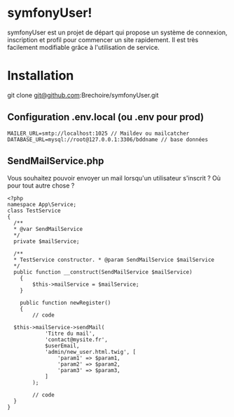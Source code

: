 # symfonyUser!

symfonyUser est un projet de départ qui propose un système de connexion, inscription et profil pour commencer un site rapidement. Il est très facilement modifiable grâce à l'utilisation de service.


# Installation

   git clone git@github.com:Brechoire/symfonyUser.git

## Configuration .env.local (ou .env pour prod)

    MAILER_URL=smtp://localhost:1025 // Maildev ou mailcatcher
    DATABASE_URL=mysql://root@127.0.0.1:3306/bddname // base données

## SendMailService.php
Vous souhaitez pouvoir envoyer un mail lorsqu'un utilisateur s'inscrit ? Où pour tout autre chose ? 

```
<?php    
namespace App\Service;  
class TestService  
{  
  /**  
  * @var SendMailService  
  */  
  private $mailService;  
  
  /**  
  * TestService constructor. * @param SendMailService $mailService  
  */  
  public function __construct(SendMailService $mailService)  
    {  
        $this->mailService = $mailService;  
    }  
  
    public function newRegister()  
    {  
        // code  
  
  $this->mailService->sendMail(  
            'Titre du mail',  
            'contact@mysite.fr',  
            $userEmail,  
            'admin/new_user.html.twig', [  
                'param1' => $param1,  
                'param2' => $param2,  
                'param3' => $param3,  
            ]  
        );  
  
        // code  
  }  
}
```


